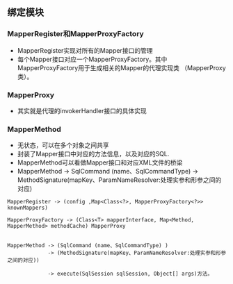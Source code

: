 ## 绑定模块
### MapperRegister和MapperProxyFactory
- MapperRegister实现对所有的Mapper接口的管理
- 每个Mapper接口对应一个MapperProxyFactory。其中MapperProxyFactory用于生成相关的Mapper的代理实现类
（MapperProxy类）。
### MapperProxy
- 其实就是代理的invokerHandler接口的具体实现
### MapperMethod 
- 无状态，可以在多个对象之间共享
- 封装了Mapper接口中对应的方法信息，以及对应的SQL.
- MapperMethod可以看做Mapper接口和对应XML文件的桥梁
- MapperMethod -> SqlCommand (name、SqlCommandType) 
               -> MethodSignature(mapKey、ParamNameResolver:处理实参和形参之间的对应)

```
MapperRegister -> (config ,Map<Class<?>, MapperProxyFactory<?>> knownMappers)

MapperProxyFactory -> (Class<T> mapperInterface, Map<Method, MapperMethod> methodCache) MapperProxy


MapperMethod -> (SqlCommand (name、SqlCommandType) )
             -> (MethodSignature(mapKey、ParamNameResolver:处理实参和形参之间的对应))

             -> execute(SqlSession sqlSession, Object[] args)方法。
```

